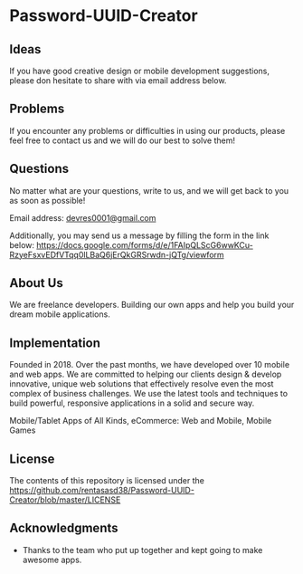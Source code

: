 # Password-UUID-Creator

## Ideas
If you have good creative design or mobile development suggestions, please don hesitate to share with via email address below.


## Problems
If you encounter any problems or difficulties in using our products, please feel free to contact us and we will do our best to solve them!


## Questions
No matter what are your questions, write to us, and we will get back to you as soon as possible!


Email address: devres0001@gmail.com

Additionally, you may send us a message by filling the form in the link below: https://docs.google.com/forms/d/e/1FAIpQLScG6wwKCu-RzyeFsxvEDfVTqq0lLBaQ6jErQkGRSrwdn-jQTg/viewform

## About Us

We are freelance developers. Building our own apps and help you build your dream mobile applications.

## Implementation
Founded in 2018. Over the past months, we have developed over 10 mobile and web apps. We are committed to helping our clients design & develop innovative, unique web solutions that effectively resolve even the most complex of business challenges. We use the latest tools and techniques to build powerful, responsive applications in a solid and secure way.

Mobile/Tablet Apps of All Kinds, eCommerce: Web and Mobile, Mobile Games

## License

The contents of this repository is licensed under the https://github.com/rentasasd38/Password-UUID-Creator/blob/master/LICENSE

## Acknowledgments

* Thanks to the team who put up together and kept going to make awesome apps. 
